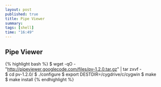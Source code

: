 ```yaml
---
layout: post
published: true
title: Pipe Viewer
summary:
tags: [shell]
time: "16:49"
---
```


## Pipe Viewer


{% highlight bash %}
$ wget -qO - "http://pipeviewer.googlecode.com/files/pv-1.2.0.tar.gz" | tar zxvf -   
$ cd pv-1.2.0/
$ ./configure
$ export DESTDIR=/cygdrive/c/cygwin
$ make
$ make install
{% endhighlight %}


